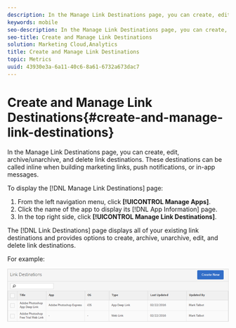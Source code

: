 ```yaml
---
description: In the Manage Link Destinations page, you can create, edit, archive/unarchive, and delete link destinations. These destinations can be called inline when building marketing links, push notifications, or in-app messages.
keywords: mobile
seo-description: In the Manage Link Destinations page, you can create, edit, archive/unarchive, and delete link destinations. These destinations can be called inline when building marketing links, push notifications, or in-app messages.
seo-title: Create and Manage Link Destinations
solution: Marketing Cloud,Analytics
title: Create and Manage Link Destinations
topic: Metrics
uuid: 43930e3a-6a11-40c6-8a61-6732a673dac7
---
```


# Create and Manage Link Destinations{#create-and-manage-link-destinations}

In the Manage Link Destinations page, you can create, edit, archive/unarchive, and delete link destinations. These destinations can be called inline when building marketing links, push notifications, or in-app messages.

To display the [!DNL Manage Link Destinations] page:

1. From the left navigation menu, click **[!UICONTROL Manage Apps]**. 
1. Click the name of the app to display its [!DNL App Information] page. 
1. In the top right side, click **[!UICONTROL Manage Link Destinations]**.

The [!DNL Link Destinations] page displays all of your existing link destinations and provides options to create, archive, unarchive, edit, and delete link destinations.

For example:

![](assets/link_destinations_list.png)

